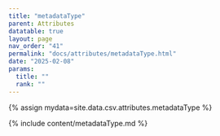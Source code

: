 ```yaml
---
title: "metadataType"
parent: Attributes
datatable: true
layout: page
nav_order: "41"
permalink: "docs/attributes/metadataType.html"
date: "2025-02-08"
params:
  title: ""
  rank: ""
---
```

{% assign mydata=site.data.csv.attributes.metadataType %} 

{% include content/metadataType.md %}
